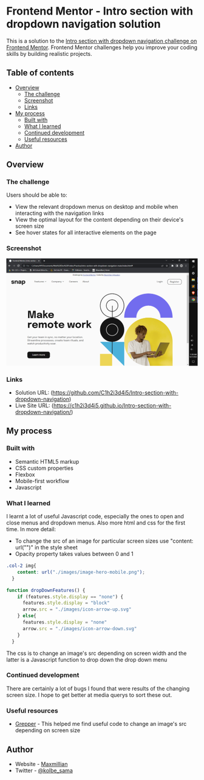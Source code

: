 # Frontend Mentor - Intro section with dropdown navigation solution

This is a solution to the [Intro section with dropdown navigation challenge on Frontend Mentor](https://www.frontendmentor.io/challenges/intro-section-with-dropdown-navigation-ryaPetHE5). Frontend Mentor challenges help you improve your coding skills by building realistic projects. 

## Table of contents

- [Overview](#overview)
  - [The challenge](#the-challenge)
  - [Screenshot](#screenshot)
  - [Links](#links)
- [My process](#my-process)
  - [Built with](#built-with)
  - [What I learned](#what-i-learned)
  - [Continued development](#continued-development)
  - [Useful resources](#useful-resources)
- [Author](#author)

## Overview

### The challenge

Users should be able to:

- View the relevant dropdown menus on desktop and mobile when interacting with the navigation links
- View the optimal layout for the content depending on their device's screen size
- See hover states for all interactive elements on the page

### Screenshot

![](./images/screenshot.png)

### Links

- Solution URL: (https://github.com/C1h2i3d4i5/Intro-section-with-dropdown-navigation)
- Live Site URL: (https://c1h2i3d4i5.github.io/Intro-section-with-dropdown-navigation/)

## My process

### Built with

- Semantic HTML5 markup
- CSS custom properties
- Flexbox
- Mobile-first workflow
- Javascript

### What I learned

I learnt a lot of useful Javascript code, especially the ones to open and close menus and dropdown menus. Also more html and css for the first time. 
In more detail:
- To change the src of an image for particular screen sizes use "content: url("")" in the style sheet
- Opacity property takes values between 0 and 1 

```css
.col-2 img{
    content: url("./images/image-hero-mobile.png");
  }
```
```js
function dropDownFeatures() {
    if (features.style.display == "none") {
      features.style.display = "block"
      arrow.src = "./images/icon-arrow-up.svg"
    } else{
      features.style.display = "none"
      arrow.src = "./images/icon-arrow-down.svg"
    }
  }
```
  The css is to change an image's src depending on screen width and the latter is a Javascript function to drop down the drop down menu

### Continued development

There are certainly a lot of bugs I found that were results of the changing screen size. I hope to get better at media querys to sort these out.

### Useful resources

- [Grepper](https://www.codegrepper.com/code-examples/css/how+to+change+image+based+on+screen+size) - This helped me find useful code to change an image's src depending on screen size

## Author

- Website - [Maxmillian](https://max-kolbe.maximilianogbua.repl.co/)
- Twitter - [@kolbe_sama](https://twitter.com/Kolbe_sama)

